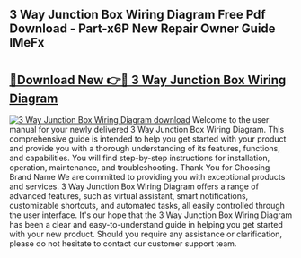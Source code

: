 ## 3 Way Junction Box Wiring Diagram Free Pdf Download - Part-x6P New Repair Owner Guide lMeFx

# <h2><a href="http://dfspt1d.blite.top/?on=3+Way+Junction+Box+Wiring+Diagram">🔗Download New 👉🔴 3 Way Junction Box Wiring Diagram</a></h2>

[![3 Way Junction Box Wiring Diagram download](https://i.imgur.com/lujVjoI.png)](http://dfspt1d.blite.top/?on=3+Way+Junction+Box+Wiring+Diagram)
Welcome to the user manual for your newly delivered 3 Way Junction Box Wiring Diagram. This comprehensive guide is intended to help you get started with your product and provide you with a thorough understanding of its features, functions, and capabilities. You will find step-by-step instructions for installation, operation, maintenance, and troubleshooting. Thank You for Choosing Brand Name We are committed to providing you with exceptional products and services. 3 Way Junction Box Wiring Diagram offers a range of advanced features, such as virtual assistant, smart notifications, customizable shortcuts, and automated tasks, all easily controlled through the user interface. It's our hope that the 3 Way Junction Box Wiring Diagram has been a clear and easy-to-understand guide in helping you get started with your new product. Should you require any assistance or clarification, please do not hesitate to contact our customer support team.
